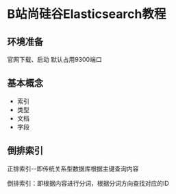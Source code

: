 # B站尚硅谷Elasticsearch教程

## 环境准备

官网下载、启动     默认占用9300端口

## 基本概念

- 索引
- 类型
- 文档
- 字段

## 倒排索引

正排索引--即传统关系型数据库根据主键查询内容

倒排索引：即根据内容进行分词，根据分词方向查找对应的ID